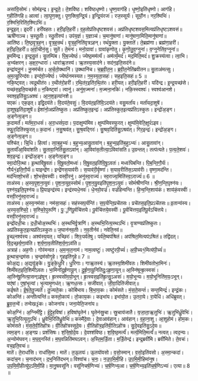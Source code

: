 

  
असा॑वि॒सोमः॑। सोम॑इन्द्र। इ॒न्द्र॒ते॒। ते॒शवि॑ष्ठ। शवि॑ष्ठधृष्णो। धृ॒ष्ण॒वाग॑हि। धृ॒ष्णो॒इति॑धृष्णो। आग॑हि। ग॒हीति॑गहि॥ आत्वा॑। त्वा॒पृ॒ण॒क्तु। पृ॒ण॒क्त्वि॒न्द्रि॒यं। इ॒न्द्रि॒यंरजः॑। रज॒स्सूर्यः॑। सूर्यो॒न। नर॒श्मिभिः॑। र॒श्मिभि॒रिति॑र॒श्मिऽभिः॑॥  
इन्द्र॒इत्। इ्दरी॑। हरी॑वहतः। हरी॒इति॒हरी॑। व॒ह॒तोप्र॑तिधृष्टशवसं। अप्र॑तिधृष्टशवस॒मित्यप्र॑तिधृष्टऽशवसं॥ ऋषी॑णाञ्च। च॒स्तु॒तीः। स्तु॒तीरुप॑। उप॑य॒ज्ञं। य॒ज्ञञ्च॑। च॒मानु॑षाणां। मानु॑षाणा॒मिति॒मानु॑षाणां॥  
आति॑ष्ठ। ति॒ष्ठ॒वृ॒त्र॒ह॒न्। वृ॒त्र॒ह्॒न्रथं॑। वृ॒त्र॒ह्॒निति॑वृत्रऽहन्। रथं॑यु॒क्ता। यु॒क्ताते॑। ते॒ब्रह्म॑णा। ब्रह्म॑णा॒हरी॑। हरी॒इति॒हरी॑॥ अ॒र्वा॒चीनं॒सु। सुते॑। ते॒मनः॑। मनो॒ग्रावा॑। ग्रावा॑कृणोतु। कृ॒णॊ॒तु॒व॒ग्नुना॑। व॒ग्नुनेति॑व॒ग्नुना॑॥  
इ॒ममि॑न्द्र। इ॒न्द्र॒सु॒तं। सु॒तम्पि॑ब। पि॒ब॒ज्येष्ठं॑। ज्येष्ठ॒मम॑र्त्यं। अम॑र्त्यं॒मदं॑। मद॒मिति॒मदं॑॥ शु॒क्रस्य॑त्वा। त्वा॒भि। अ॒भ्य॑क्षरन्। अ॒क्ष॒र॒न्धाराः॑। धारा॑ऋ॒तस्य॑। ऋ॒तस्य॒साद॑ने। सद॑न॒इति॒सद॑ने॥  
इन्द्रा॑यनू॒नं। नू॒नम॑र्चत। अ॒र्च॒तो॒क्थानि॑। उ॒क्थानि॑च। च॒ब्र॒वी॒त॒न॒। ब्र॒वी॒त॒नेति॑ब्रवीतन॥ सु॒ताअ॑मत्सुः। अ॒म॒त्सु॒रिन्द॑वः। इन्द॑वो॒ज्येष्ठं॑। ज्येष्ठं॑नमस्यत। न॒म॒स्य॒ता॒सहः॑। सह॒इति॒सहः॑॥ 5 ॥  
नकि॒ष्ट्वत्। त्वद्र॒थीत॑रः। र॒थीत॑रो॒हरी॑। र॒थि॒त॑र॒इति॑र॒थि॒त॑रः। हरी॒यत्। हरी॒इति॒हरी॑। यदि॑न्द्र। इ॒न्द्र॒यच्छ॑से। यच्छ॑स॒इति॒यच्छ॑से॥ न॒किष्ट्वा॑। त्वानु॑। अनु॑म॒ज्मना॑। म॒ज्मना॒नकिः॑। नकि॒स्स्वश्वः॑। स्वश्व॑आनशे। स्वश्व॒इति॑सु॒ऽअश्वः॑। आ॒न॒श॒इत्या॑नशे॥  
यएकः॑। एक॒इत्। इद्वि॒दय॑ते। वि॒दय॑ते॒वसुः॑। वि॒दय॑त॒इति॑वि॒ऽदय॑ते। वसु॒मर्ता॑य। मर्ता॑यदा॒शुषे॑। दा॒शुष॒इति॑दा॒शुषे॑॥ ईशा॑नो॒अप्र॑तिष्कुतः। अप्र॑तिष्कुत॒इन्द्रः॑। अप्र॑तिस्कुत॒इत्यप्र॑तिऽस्कुतः। इन्द्रो॑अ॒ङ्ग। अ॒ङ्गेत्य॒ङ्ग॥  
क॒दामर्तं॑। मर्त॑म॒रा॒धसं॑। अ॒रा॒धसं॑प॒दा। प॒दाक्षुम्प॑मिव। क्षुम्प॑मिवस्फुरत्। क्षुम्प॑मि॒वेति॒क्षुपं॑ऽइव। स्फु॒र॒दिति॑स्फुरत्॥ क॒दानः॑। न॒सु॒श्रव॑त्। सु॒श्र॒वद्गिरः॑। सु॒श्रव॒दिति॑सु॒ऽश्रव॑त्। गिर॒इन्द्रः॑। इन्द्रो॑अ॒ङ्ग। अ॒ङ्गेत्य॒ङ्ग॥  
यश्चि॑त्। चि्॒धि। हित्वा॑। त्वा॒ब॒हुभ्यः॑। ब॒हुभ्य॒आसु॒तावा॑न्। ब॒हुभ्य॒इति॑ब॒हुऽभ्यः॑। आसु॒तावा॑न्। सु॒तावाँ॑आ॒विवा॑शति। सु॒तावा॒निति॑सु॒ताऽवा॑न्। आ॒विवा॑स॒तीत्या॒ऽविवा॑सति॥ उ॒ग्रन्तत्। तत्प॑त्यते। प॒त्य॒ते॒शवः॑। शव॒इन्द्रः॑। इन्द्रो॑अ॒ङ्ग। अ॒ङ्गेत्य॒ङ्ग॥  
स्वा॒दोरि॒त्था। इ॒त्थावि॑षू॒वतः॑। वि॒षू॒वतो॒मध्वः॑। वि॒षु॒वत॒इति॑वि॒षु॒ऽवतः॑। मध्वः॑पिबन्ति। पि॒ब॒न्ति॒गौ॒र्यः॑। गौर्य१॒॑इति॒गौ॒र्यः॑॥ याइन्द्रे॑ण। इन्द्रे॑णस॒याव॑रीः। स॒याव॑री॒र्वृष्णा॑। स॒याव॒रीति॑स॒ऽयाव॑रीः। वृष्णा॒मद॑न्ति। मद॑न्तिशो॒भसे॑। शो॒भसे॒वस्वीः॑। वस्वी॒रनु॑। अनु॑स्व॒राज्यं॑। स्व॒राज्य॒मिति॑स्व॒ऽराज्यं॑॥ 6 ॥  
ताअ॑स्य। अ॒स्य॒पृ॒श॒ना॒युवः॑। पृ॒श॒ना॒युव॒स्सोमं॑। पृ॒श॒न॒यु॒वइति॑पृ॒श॒न॒ऽयुवः॑। सोमं॑श्रीणन्ति। श्री॒ण॒न्ति॒पृश्न॑यः। पृश्न॑य॒इति॒पृश्न॑यः॥ प्रि॒याइन्द्र॑स्य। इन्द्र॑स्यधे॒नवः॑। धे॒नवो॒वज्रं॑। वज्रं॑हिन्वन्ति। हि॒न्व॒न्ति॒शाय॑कं। शाय॑कं॒वस्वीः॑। वस्वी॒रनु॑स्व॒राज्यं॑॥  
ताअ॑स्य। अ॒स्य॒नम॑सा। नम॑सा॒सहः॑। सह॑स्सप॒र्यन्ति॑। स॒प॒र्यन्ति॒प्रचे॑तसः। प्रचे॑तस॒इति॒प्रऽचे॑तसः॥ व्र॒तान्य॑स्य। अ॒स्य॒स॒श्चि॒रे॒। स॒श्चि॒रे॒पुरूणि॑। पु॒ूणि॑पू॒र्वचि॑त्तये। पू॒र्वचि॑त्तये॒वस्वीः॑। पू॒र्वचि॑त्तय॒इति॑पू॒र्वऽचि॑त्तये। वस्वी॒रनु॑स्व॒राज्यं॑॥  
इन्द्रो॑दधी॒चः। द॒धी॒चोअ॒स्थभिः॑। अ॒स्थभि॑र्वृ॒त्राणि॑। अ॒स्थभि॒रित्य॒स्थऽभिः॑। वृ॒त्राण्यप्र॑तिष्कुतः। अप्र॑तिस्कुत॒इत्यप्र॑तिऽस्कुतः॥ ज॒घान॑नव॒तीः। न॒व॒तीर्नव॑। नवेति॒नव॑॥  
इ॒च्छ्नश्व॑स्य। अश्व॑स्य॒यत्। यच्छिरः॑। शिरः॒पर्व॑तेषु। पर्व॑ते॒ष्वप॑श्रितं। अप॑श्रित॒मित्यप॑ऽश्रितं॥ तद्वि॑दत्। वि॒द॒च्छ॒र्य॒णा॒व॑ति। श॒र्य॒णा॒व॒तीति॑श॒र्य॒ण॒ऽव॑ति॥  
अत्राह॑। अह॒गोः। गोर॑मन्वत। अ॒म॒न्व॒त॒नाम॑। नाम॒त्वष्टुः॑। त्वष्टु॑रपी॒च्यं॑। अ॒पी॒च्य१॒॑मित्य॑पी॒च्यं॑॥ इ॒त्थाच॒न्द्रम॑सः। च॒न्द्रम॑सोगृ॒हे। गृ॒हइति॑गृ॒हे॥ 7 ॥  
कोअ॒द्य। अ॒द्ययु॑ङ्के। यु॒ङ्के॒धु॒रि। धु॒रिगाः। गाऋ॒तस्य॑। ऋ॒तस्य॒शिमी॑वतः। शिमी॑वतोभा॒मिनः॑। शिमी॑वत॒इति॒शिमी॑ऽवतः। भा॒मिनो॑दुर्हृणायू॒न्। दु॒र्हृ॒णा॒यू॒नितिदुः॒ऽहृ॒णा॒यून्॥ आ॒स्नि॑षून्हृ॒त्स्वसः॑। आ॒स्नि॑षू॒नित्या॒सन्ऽइ॑षून्। हृ॒त्स्वसो॑म॒यो॒भून्। हृ॒त्स्वस॒इति॑हृ॒त्सु॒ऽअसः॑। म॒यो॒भून्यः। म॒यो॒भूनिति॑म॒यः॒ऽभून्। यए॑षां। ए॒षां॒भृ॒त्यां। भृ॒त्यामृ॒णध॑त्। ऋ॒णध॒त्सः। सजी॑वात्। जी॒वा॒दिति॑जीवात्॥  
कई॑षते। ई॒ष॒ते॒तु॒ज्यते॑। तु॒ज्यते॒कः। कोबि॑भाय। बि॒भा॒य॒कः। कोमं॑सते। मं॒स॒ते॒सन्तं॑। सन्त॒मिन्द्रं॑। इन्द्रं॒कः। कोअन्ति॑। अन्तीत्यन्ति॑॥ कस्तो॒काय॑। तो॒काय॒कः। कइभा॑य। इभा॑यो॒त। उ॒तरा॒ये। रा॒येधि॑। अधि॑ब्रुवत्। ब्रु॒व॒त्त॒न्वे॑। तन्वेख३॒॑कः। कोजना॑य। जना॒येति॒जना॑य॥  
कोअ॒ग्निं। अ॒ग्निमी॑ट्टे। ई॒ट्टे॒ह॒विषा॑। ह॒विषा॑घृ॒तेन॑। घृ॒तेन॑स्रु॒चा। स्रु॒चाय॑जातै। य॒जा॒ता॒ऋ॒तुभिः॑। ऋ॒तुभि॑र्ध्रु॒वेभिः॑। ऋ॒तुभि॒रित्यृ॒तुऽभिः॑। ध्रु॒वेभि॒रिति॑ध्रु॒वेभिः॑॥ कस्मै॑दे॒वाः। दे॒वाआव॑हान्। आव॑हान्। व॒हा॒ना॒शु। आ॒शुहोम॑। होम॒कः। कोमं॑सते। मं॒स॒ते॒वी॒तिहो॑त्रः। वी॒तिहो॑त्रस्सुदे॒वः। वी॒तिहो॑त्र॒इति॑वी॒तिऽहो॑त्रः। सु॒दे॒वइति॑सु॒ऽदे॒वः॥  
त्वम॒ङ्ग। अ॒ङ्गप्र। प्रशं॑सिषः। शं॒सि॒षो॒दे॒वः। दे॒वश्श॑विष्ठ। श॒वि॒ष्ठ॒मर्त्यं॑। मर्त्य॒मिति॒मर्त्यं॑॥ नत्वत्। त्वद॒न्यः। अ॒न्योम॑घवन्। म॒घ॒व्॒नस्ति॑। म॒घ॒वन्निति॑मघऽवन्। अ॒स्ति॒म॒र्डि॒ता। म॒र्डि॒तेन्द्र॑। इन्द्र॒ब्रवी॑मि। ब्रवी॑मिते। ते॒वचः॑। वच॒इति॒वचः॑॥  
माते॑। ते॒राधां॑सि। राधां॑सि॒मा। माते॑। त॒ऊ॒तयः॑। ऊ॒तयो॑वसो। व॒सो॒स्मान्। व॒सो॒इति॑वसो। अ॒स्मा॒न्कदा॑। कदा॑च॒न। च॒नाद॑भन्। द॒भ्॒निति॑दभन्॥ विश्वा॑च। च॒नः॒। न॒उ॒प॒मि॒मी॒हि। उ॒प॒मि॒मी॒हिमा॑नुष। उ॒प॒मि॒मी॒हीत्यु॑प॒ऽमि॒मी॒हि। मा॒नु॒षवसू॑नि। वसू॑निचर्ष॒णिभ्यः॑। च॒र्ष॒णिभ्य॒आ। च॒र्ष॒णिभ्य॒इति॑च॒र्ष॒णिऽभ्यः॑। एत्या॥ 8 ॥  

